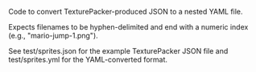 Code to convert TexturePacker-produced JSON to a nested YAML file.

Expects filenames to be hyphen-delimited and end with a numeric index (e.g.,
"mario-jump-1.png").

See test/sprites.json for the example TexturePacker JSON file and test/sprites.yml
for the YAML-converted format.
